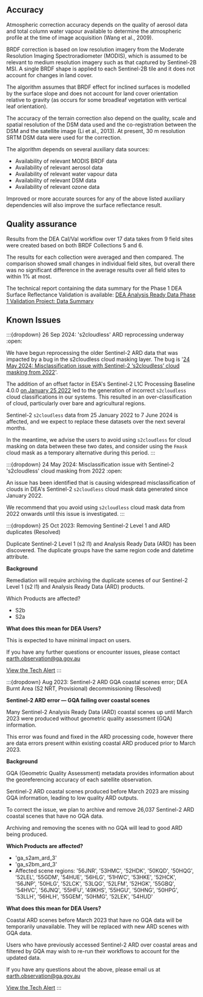## Accuracy

Atmospheric correction accuracy depends on the quality of aerosol data and total column water vapour available to determine the atmospheric profile at the time of image acquisition (Wang et al., 2009).

BRDF correction is based on low resolution imagery from the Moderate Resolution Imaging Spectroradiometer (MODIS), which is assumed to be relevant to medium resolution imagery such as that captured by Sentinel-2B MSI. A single BRDF shape is applied to each Sentinel-2B tile and it does not account for changes in land cover. 

The algorithm assumes that BRDF effect for inclined surfaces is modelled by the surface slope and does not account for land cover orientation relative to gravity (as occurs for some broadleaf vegetation with vertical leaf orientation).

The accuracy of the terrain correction also depend on the quality, scale and spatial resolution of the DSM data used and the co-registration between the DSM and the satellite image (Li et al., 2013). At present, 30 m resolution SRTM DSM data were used for the correction.

The algorithm depends on several auxiliary data sources:
* Availability of relevant MODIS BRDF data
* Availability of relevant aerosol data
* Availability of relevant water vapour data
* Availability of relevant DSM data
* Availability of relevant ozone data

Improved or more accurate sources for any of the above listed auxiliary dependencies will also improve the surface reflectance result.

## Quality assurance

Results from the DEA Cal/Val workflow over 17 data takes from 9 field sites were created based on both BRDF Collections 5 and 6.

The results for each collection were averaged and then compared. The comparison showed small changes in individual field sites, but overall there was no significant difference in the average results over all field sites to within 1% at most.

The technical report containing the data summary for the Phase 1 DEA Surface Reflectance Validation is available: [DEA Analysis Ready Data Phase 1 Validation Project: Data Summary](http://pid.geoscience.gov.au/dataset/ga/145101)

## Known Issues

:::{dropdown} 26 Sep 2024: 's2cloudless' ARD reprocessing underway
:open:

We have begun reprocessing the older Sentinel-2 ARD data that was impacted by a bug in the s2cloudless cloud masking layer. The bug is '[24 May 2024: Misclassification issue with Sentinel-2 ‘s2cloudless’ cloud masking from 2022](#may-2024-misclassification-issue-with-sentinel-2-s2cloudless-cloud-masking-from-2022)'.

The addition of an offset factor in ESA's Sentinel-2 L1C Processing Baseline 4.0.0 [on January 25 2022](https://sentiwiki.copernicus.eu/web/s2-processing) led to the generation of incorrect `s2cloudless` cloud classifications in our systems. This resulted in an over-classification of cloud, particularly over bare and agricultural regions.

Sentinel-2 `s2cloudless` data from 25 January 2022 to 7 June 2024 is affected, and we expect to replace these datasets over the next several months.

In the meantime, we advise the users to avoid using `s2cloudless` for cloud masking on data between these two dates, and consider using the `Fmask` cloud mask as a temporary alternative during this period.
:::

:::{dropdown} 24 May 2024: Misclassification issue with Sentinel-2 's2cloudless' cloud masking from 2022
:open:

An issue has been identified that is causing widespread misclassification of clouds in DEA's Sentinel-2 `s2cloudless` cloud mask data generated since January 2022. 

We recommend that you avoid using `s2cloudless` cloud mask data from 2022 onwards until this issue is investigated. 
:::

:::{dropdown} 25 Oct 2023: Removing Sentinel-2 Level 1 and ARD duplicates (Resolved)

Duplicate Sentinel-2 Level 1 (s2 l1) and Analysis Ready Data (ARD) has been discovered. The duplicate groups have the same region code and datetime attribute.

**Background**

Remediation will require archiving the duplicate scenes of our Sentinel-2 Level 1 (s2 l1) and Analysis Ready Data (ARD) products.

Which Products are affected?

* S2b
* S2a

**What does this mean for DEA Users?**

This is expected to have minimal impact on users.

If you have any further questions or encounter issues, please contact <earth.observation@ga.gov.au>

[View the Tech Alert](https://communication.ga.gov.au/link/id/zzzz65384bbe2a28c901Pzzzz61de67bd94bfe861/page.html)
:::

:::{dropdown} Aug 2023: Sentinel-2 ARD GQA coastal scenes error; DEA Burnt Area (S2 NRT, Provisional) decommissioning (Resolved)

**Sentinel-2 ARD error &mdash; GQA failing over coastal scenes**

Many Sentinel-2 Analysis Ready Data (ARD) coastal scenes up until March 2023 were produced without geometric quality assessment (GQA) information.

This error was found and fixed in the ARD processing code, however there are data errors present within existing coastal ARD produced prior to March 2023.

**Background**

GQA (Geometric Quality Assessment) metadata provides information about the georeferencing accuracy of each satellite observation.

Sentinel-2 ARD coastal scenes produced before March 2023 are missing GQA information, leading to low quality ARD outputs.

To correct the issue, we plan to archive and remove 26,037 Sentinel-2 ARD coastal scenes that have no GQA data.

Archiving and removing the scenes with no GQA will lead to good ARD being produced.

**Which Products are affected?**

* 'ga_s2am_ard_3'
* 'ga_s2bm_ard_3'
* Affected scene regions: '56JNR', '53HMC', '52HDK', '50KQD', '50HQG', '52LEL', '55GDM', '54HUE', '56HLG', '51HWC', '53HKE', '52HCK', '56JNP', '50HLG', '52LCK', '53LQG', '52LFM', '52HGK', '55GBQ', '54HVC', '56JNQ', '55HFU', '49KHS', '55HGU', '50HNG', '50HPG', '53LLH', '56HLH', '55GEM', '50HMG', '52LEK', '54HUD'

**What does this mean for DEA Users?**

Coastal ARD scenes before March 2023 that have no GQA data will be temporarily unavailable. They will be replaced with new ARD scenes with GQA data.

Users who have previously accessed Sentinel-2 ARD over coastal areas and filtered by GQA may wish to re-run their workflows to account for the updated data.

If you have any questions about the above, please email us at <earth.observation@ga.gov.au>

[View the Tech Alert](https://communication.ga.gov.au/pub/pubType/EO/pubID/zzzz64dc2b594744b162/interface.html)
:::

